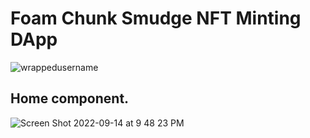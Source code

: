 # Foam Chunk Smudge NFT Minting DApp

<p align="left"> <img src="https://komarev.com/ghpvc/?username=minting-dapp-template&label=Profile%20views&color=0e75b6&style=flat" alt="wrappedusername" /> </p>

## Home component.
![Screen Shot 2022-09-14 at 9 48 23 PM](https://user-images.githubusercontent.com/104662990/190302114-1210dfdb-f8c5-406b-8232-27a60f2354a8.png)
